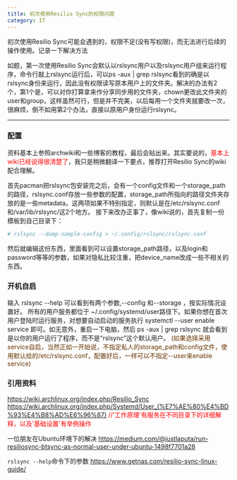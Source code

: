 ```yaml
---
title: 初次使用Resilio Sync的权限问题
category: IT
---
```

初次使用Resilio Sync可能会遇到的，权限不足(没有写权限)，而无法进行后续的操作使用。记录一下解决方法
<!--more-->
如题，第一次使用Resilio Sync会默认以rslsync用户以及rslsync用户组来运行程序，命令行敲上rslsync运行后，可以ps -aux | grep rslsync看到的确是以rslsync身份来运行，因此没有权限读写原本用户上的文件夹。解决的办法有2个，第1个是，可以对你打算拿来作分享同步用的文件夹，chown更改此文件夹的user和group，这样虽然可行，但是并不完美，以后每用一个文件夹就要改一次，很麻烦，倒不如用第2个办法，直接以原用户身份运行rslsync。
- - -
### 配置 ###
资料基本上参照archwiki和一些博客的教程，最后会贴出来。其实要说的，<font color="#FF0000">基本上wiki已经说得很清楚了</font>，我只是稍微翻译一下要点，推荐打开Resilio Sync的wiki配合理解。

首先pacman把rslsync包安装完之后，会有一个config文件和一个storage_path的路径，rslsync.conf存放一些参数的配置，storage_path所指向的路径文件夹存放的是一些metadata。这两项如果不特别指定，则默认是在/etc/rslsync.conf和/var/lib/rslsync/这2个地方。
接下来改办正事了，像wiki说的，首先复制一份模板到自己目录下：
``` bash
# rslsync --dump-sample-config > ~/.config/rslsync/rslsync.conf
```
然后就编辑这份东西，里面看到可以设置storage_path路径，以及login和password等等的参数，如果对隐私比较注重，把device_name改成一些不相关的东西。

### 开机自启 ###
输入 rslsync --help 可以看到有两个参数,--config <path>和--storage <path>，按实际情况设置好。
所有的用户服务都位于 ~/.config/systemd/user路径下。如果你想在首次用户登陆时运行服务，对想要自动启动的服务执行 systemctl --user enable service 即可。如无意外，重启一下电脑，然后 ps -aux | grep rslsync 就会看到是以你的用户运行了程序，而不是“rslsync”这个默认用户。
<font color="#663300">(如果选择采用service自启，当然正如一开始说，不指定私人的storage_path和config文件，使用默认给的/etc/rslsync.conf，配置好后，一样可以不指定--user来enable service)</font>

### 引用资料 ###
https://wiki.archlinux.org/index.php/Resilio_Sync
https://wiki.archlinux.org/index.php/Systemd/User_(%E7%AE%80%E4%BD%93%E4%B8%AD%E6%96%87) <font color="#FF0000">//'工作原理'有服务在不同目录下的详细解释，以及'基础设置'有举例操作</font>

一位朋友在Ubuntu环境下的解决
https://medium.com/@justlaputa/run-resiliosync-btsync-as-normal-user-under-ubuntu-1498f7701a28

`rslsync --help`命令下的参数
https://www.getnas.com/resilio-sync-linux-guide/
